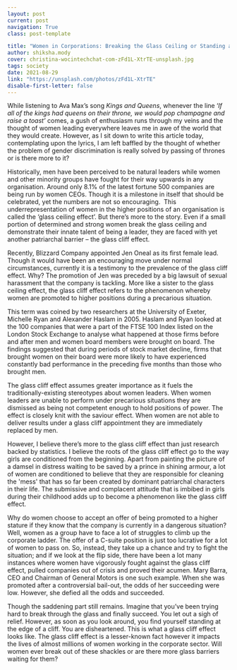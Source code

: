 ```yaml
---
layout: post
current: post
navigation: True
class: post-template

title: "Women in Corporations: Breaking the Glass Ceiling or Standing at the Glass Cliff?"
author: shiksha.mody
cover: christina-wocintechchat-com-zFd1L-XtrTE-unsplash.jpg
tags: society
date: 2021-08-29
link: "https://unsplash.com/photos/zFd1L-XtrTE"
disable-first-letter: false
---
```

<p class="ql-align-justify">While listening to Ava Max’s song <em >Kings and Queens</em>,<em > </em>whenever the line ‘<em >If all of the kings had queens on their throne, we would pop champagne and raise a toast’ </em>comes,<em > </em>a gush of enthusiasm runs through my veins and the thought of women leading everywhere leaves me in awe of the world that they would create. However, as I sit down to write this article today, contemplating upon the lyrics, I am left baffled by the thought of whether the problem of gender discrimination is really solved by passing of thrones or is there more to it?</p><p class="ql-align-justify">Historically, men have been perceived to be natural leaders while women and other minority groups have fought for their way upwards in any organisation. Around only 8.1% of the latest fortune 500 companies are being run by women CEOs. Though it is a milestone in itself that should be celebrated, yet the numbers are not so encouraging.&nbsp; This underrepresentation of women in the higher positions of an organisation is called the ‘glass ceiling effect’. But there’s more to the story. Even if a small portion of determined and strong women break the glass ceiling and demonstrate their innate talent of being a leader, they are faced with yet another patriarchal barrier – the glass cliff effect.</p><p class="ql-align-justify">Recently, Blizzard Company appointed Jen Oneal as its first female lead. Though it would have been an encouraging move under normal circumstances, currently it is a testimony to the prevalence of the glass cliff effect. Why? The promotion of Jen was preceded by a big lawsuit of sexual harassment that the company is tackling. More like a sister to the glass ceiling effect, the glass cliff effect refers to the phenomenon whereby women are promoted to higher positions during a precarious situation.&nbsp;</p><p class="ql-align-justify">This term was coined by two researchers at the University of Exeter, Michelle Ryan and Alexander Haslam in 2005. Haslam and Ryan looked at the 100 companies that were a part of the FTSE 100 Index listed on the London Stock Exchange to analyse what happened at those firms before and after men and women board members were brought on board. The findings suggested that during periods of stock market decline, firms that brought women on their board were more likely to have experienced constantly bad performance in the preceding five months than those who brought men.</p><p class="ql-align-justify">The glass cliff effect assumes greater importance as it fuels the traditionally-existing stereotypes about women leaders. When women leaders are unable to perform under precarious situations they are dismissed as being not competent enough to hold positions of power. The effect is closely knit with the saviour effect. When women are not able to deliver results under a glass cliff appointment they are immediately replaced by men.&nbsp;</p><p class="ql-align-justify">However, I believe there’s more to the glass cliff effect than just research backed by statistics. I believe the roots of the glass cliff effect go to the way girls are conditioned from the beginning. Apart from painting the picture of a damsel in distress waiting to be saved by a prince in shining armour, a lot of women are conditioned to believe that they are responsible for cleaning the 'mess' that has so far been created by dominant patriarchal characters in their life. The submissive and complacent attitude that is imbibed in girls during their childhood adds up to become a phenomenon like the glass cliff effect.</p><p class="ql-align-justify">Why do women choose to accept an offer of being promoted to a higher stature if they know that the company is currently in a dangerous situation? Well, women as a group have to face a lot of struggles to climb up the corporate ladder. The offer of a C-suite position is just too lucrative for a lot of women to pass on. So, instead, they take up a chance and try to fight the situation; and if we look at the flip side, there have been a lot many instances where women have vigorously fought against the glass cliff effect, pulled companies out of crisis and proved their acumen. Mary Barra, CEO and Chairman of General Motors is one such example. When she was promoted after a controversial bail-out, the odds of her succeeding&nbsp;were low. However, she defied all the odds and succeeded.</p><p class="ql-align-justify">Though the saddening part still remains. Imagine that you’ve been trying hard to break through the glass and finally succeed. You let out a sigh of relief. However, as soon as you look around, you find yourself standing at the edge of a cliff. You are disheartened. This is what a glass cliff effect looks like. The glass cliff effect is a lesser-known fact however it impacts the lives of almost millions of women working in the corporate sector. Will women ever break out of these shackles or are there more glass barriers waiting for them?</p>